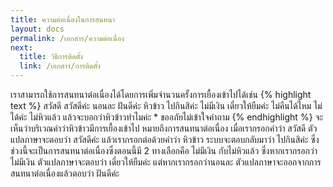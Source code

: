 ```yaml
---
title: ความต่อเนื่องในการสนทนา
layout: docs
permalink: /เอกสาร/ความต่อเนื่อง
next:
  title: วิธีการติดตั้ง
  link: /เอกสาร/การติดตั้ง
---
```


เราสามารถใช้การสนทนาต่อเนื่องได้โดยการเพิ่มจำนวนครั้งการเยื้องเข้าไปได้เช่น
{% highlight text %}
สวัสดี
  สวัสดีค่ะ
นอนละ
  ฝันดีค่ะ
หิวข้าว
  ไปกินสิค่ะ
    ไม่มีเงิน
      เดี๋ยวให้ยืมค่ะ
        ไม่คืนได้ไหม
          ไม่ได้ค่ะ
    ไม่หิวแล้ว
      แล้วจะบอกว่าหิวข้าวทำไมค่ะ
*
  ขออภัยไม่เข้าใจคำถาม
{% endhighlight %}
จะเห็นว่าบริเวณคำว่าหิวข้าวมีการเยื้องเข้าไป หมายถึงการสนทนาต่อเนื่อง เมื่อเรากรอกคำว่า  สวัสดี ตัวแปลภาษาจะตอบว่า สวัสดีค่ะ แล้วเรากรอกต่อด้วยคำว่า หิวข้าว ระบบจะตอบกลับมาว่า ไปกินสิค่ะ ซึ่งช่วงนี้จะเป็นการสนทนาต่อเนื่องซึ่งตอนนี้มี 2 ทางเลือกคือ ไม่มีเงิน กับไม่หิวแล้ว ซึ่งหากเรากรอกว่าไม่มีเงิน ตัวแปลภาษาจะตอบว่า เดี๋ยวให้ยืมค่ะ แต่หากเรากรอกว่านอนละ ตัวแปลภาษาจะออกจากการสนทนาต่อเนื่องแล้วตอบว่า ฝันดีค่ะ
